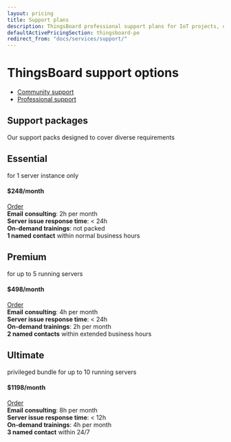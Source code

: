 ```yaml
---
layout: pricing
title: Support plans
description: ThingsBoard professional support plans for IoT projects, cloud infrastructure support
defaultActivePricingSection: thingsboard-pe
redirect_from: "docs/services/support/"
---
```


<div class="container">
    <div class="pricing-header">
       <div class="pricing-hero">
        <div class="pricing-hero-content">
            <h1>ThingsBoard support options</h1>
        </div>
       </div>
       <nav id="inner-navigation" class="inner-navigation">
         <ul id="menu-pricing-navigation-1" class="menu">
            <li id="menu-item-thingsboard-ce" class="menu-item tb-logo">
                <a id="Serv_Support_CS" class="gtm_button" href="javascript:void(0);" onClick="activatePricingSection('thingsboard-ce')
">Community support</a>
            </li>
            <li id="menu-item-thingsboard-pe" class="menu-item tb-logo active">
                <a id="Serv_Support_PS" class="gtm_button" href="javascript:void(0);" onClick="activatePricingSection('thingsboard-pe')
">Professional support</a>
            </li>
         </ul>
       </nav> 
    </div>
    <div class="pricing-header-divider">
    </div>
</div>

<div id="thingsboard-ce" class="pricing-content" style="display: none;">
    <div class="pricing-div">
        <div class="container">
            <div class="pricing-section pricing-community active" id="community">
               <div class="row justify-content-center">
                    <div class="col-md-8 col-lg-6 col-xl-4 mb-4 community-card-to-animate card-to-animate">
                        <div class="pricing-square support-cards">
                            <h2>Community support</h2>
                            <div class="community-support-card">
                                <p>
                                    Community support is free-of-charge option. It is a volunteering initiative, provided by our team. Please, be aware that support is one of ThingsBoard Inc. business fields. Although our engineers (as many of our customers know) successfully handle user's requests in their free time. Community support doesn't mean any obligation for ThingsBoard Inc. We encourage you to:
                                </p>
                                <ul>
                                    <li>
                                        <img class="filter-icon" src="/images/feature-logo/guides.svg" alt="Documentation icon">
                                        <a href="/docs">Read documentation</a>
                                    </li>
                                    <li>
                                        <img src="/images/pricing/yootube-icon.svg" alt="YouTube icon">
                                        <span>Subscribe to our <a href="https://www.youtube.com/c/thingsboard">YouTube channel</a></span>
                                    </li>
                                    <li>
                                        <img src="/images/pricing/education-icon.svg" alt="Education icon">
                                        <span>Keep an eye on our <a href="https://www.youtube.com/watch?v=M0CaascgDmg&list=PLYEKB_XwLCZJ6T8RPLTjRwMw0eoabpEKO">free Education course updates</a></span>
                                    </li>
                                </ul>
                                <p>So, most demanded tutorials, samples and guides are available 24/7.</p>
                                <p>
                                    Customer may also rely on answers from ThingsBoard <a href="https://github.com/thingsboard/thingsboard/issues">community on GitHub</a> (issues page), start <a href="https://stackoverflow.com/questions/tagged/thingsboard">Stack Overflow</a> themes.
                                </p>
                                <div class="row justify-content-center mt-4">
                                    <a id="Serv_Support_CS_HelpMe" class="btn-blue btn-pricing gtm_button" href="/docs/contact-us/?subject=Technical%20Support">
                                        Help me!
                                    </a>
                                </div>
                            </div>
                        </div>
                    </div>
               </div>
            </div>
        </div>
    </div>     
</div>


<div id="thingsboard-pe" class="pricing-content">
    <div class="container">
        <div class="pricing-content-header row">
            <div class="pricing-content-description pricing-cloud active col-lg-6">
                <h2>Support packages</h2>
                <div class="pricing-content-details">
                    Our support packs designed to cover diverse requirements
                </div>
            </div>
        </div>
        <div class="pricing-div">
            <div class="pricing-section pricing-pay-as-you-go active" id="payAsYouGo">
               <div class="row justify-content-center">
                    <div class="col-md-6 col-lg-4 col-xl mb-4 card-to-animate">
                        <div class="pricing-square support-cards">
                            <h2>Essential</h2>
                            <div class="pricing-square-description">
                                <p>for 1 server instance only</p>
                            </div>
                            <h4 class="pricing-square-price mb-4">
                                $248<span>/month</span>
                            </h4>
                            <div class="row justify-content-center">
                                <a id="Serv_Support_PS_Essential" class="btn-blue btn-pricing gtm_button" href="/docs/contact-us/?subject=Technical%20Support">
                                    Order
                                </a>
                            </div>
                            <div class="pricing-square-item">
                                <strong>Email</strong> <strong>consulting</strong>: 2h per month
                            </div>
                            <div class="pricing-square-item">
                                <b>Server issue response time</b>: < 24h
                            </div>
                            <div class="pricing-square-item">
                                <b>On-demand trainings</b>: not packed
                            </div>
                            <div class="pricing-square-item">
                                <b>1 named contact</b> within normal business hours
                            </div>
                        </div>
                    </div>
                    <div class="col-md-6 col-lg-4 col-xl mb-4 card-to-animate">
                        <div class="pricing-square support-cards">
                            <h2>Premium</h2>
                            <div class="pricing-square-description">
                                <p>for up to 5 running servers</p>
                            </div>
                            <h4 class="pricing-square-price mb-4">
                                $498<span>/month</span>
                            </h4>
                            <div class="row justify-content-center">
                                <a id="Serv_Support_PS_Premium" class="btn-blue btn-pricing gtm_button" href="/docs/contact-us/?subject=Technical%20Support">
                                    Order
                                </a>
                            </div>
                            <div class="pricing-square-item">
                                <strong>Email</strong> <strong>consulting</strong>: 4h per month
                            </div>
                            <div class="pricing-square-item">
                                <b>Server issue response time</b>: < 24h
                            </div>
                            <div class="pricing-square-item">
                                <b>On-demand trainings</b>: 2h per month
                            </div>
                            <div class="pricing-square-item">
                                <b>2 named contacts</b> within extended business hours
                            </div>
                        </div>
                    </div>
                    <div class="col-md-6 col-lg-4 col-xl mb-4 card-to-animate">
                        <div class="pricing-square support-cards">
                            <h2>Ultimate</h2>
                            <div class="pricing-square-description">
                                <p>privileged bundle for up to 10 running servers</p>
                            </div>
                            <h4 class="pricing-square-price mb-4">
                                $1198<span>/month</span>
                            </h4>
                            <div class="row justify-content-center">
                                <a id="Serv_Support_PS_Ultimate" class="btn-blue btn-pricing gtm_button" href="/docs/contact-us/?subject=Technical%20Support">
                                    Order
                                </a>
                            </div>
                            <div class="pricing-square-item">
                                <strong>Email</strong> <strong>consulting</strong>: 8h per month
                            </div>
                            <div class="pricing-square-item">
                                <b>Server issue response time</b>: < 12h
                            </div>
                            <div class="pricing-square-item">
                                <b>On-demand trainings</b>: 4h per month
                            </div>
                            <div class="pricing-square-item">
                                <b>3 named contact</b> within 24/7
                            </div>
                        </div>
                    </div>
               </div>
            </div>
        </div>
    </div>
</div>



